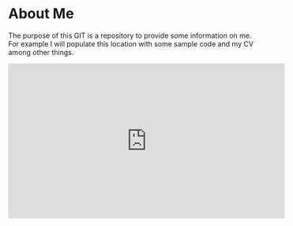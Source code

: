 # About Me
The purpose of this GIT is a repository to provide some information on me. For example I will populate this location with some sample code and my CV among other things.

<iframe width="560" height="315" src="https://www.youtube.com/embed/7mS-Mr4KnFs" title="YouTube video player" frameborder="0" allow="accelerometer; autoplay; clipboard-write; encrypted-media; gyroscope; picture-in-picture" allowfullscreen></iframe>

